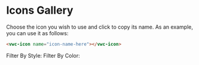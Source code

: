 # Icons Gallery

Choose the icon you wish to use and click to copy its name. 
As an example, you can use it as follows:

```html
<vwc-icon name="icon-name-here"></vwc-icon>
```

<link rel="stylesheet" href="../../assets/styles/icons-gallery.css">

<div class="div-wrapper">
    <vwc-text-field id="iconsTextField" icon="search-line" label="Search Icons" oninput="onClickFilter()"></vwc-text-field>
    <div class="tag-wrapper">
      <vwc-tag-group class="tag-group" onclick="onClickFilter()">
        Filter By Style:
        <vwc-tag id="solidTag" label="Solid" selectable></vwc-tag>
        <vwc-tag id="linearTag" label="Linear" selectable></vwc-tag>
      </vwc-tag-group>
      <vwc-tag-group class="tag-group" onclick="onClickFilter()">
        Filter By Color:
        <vwc-tag id="singleTag" label="Single Color" selectable></vwc-tag>
        <vwc-tag id="multiTag" label="Multi Color" selectable></vwc-tag>
      </vwc-tag-group> 
    </div>
    <vwc-layout id="iconsLayout" gutters="small">
    </vwc-layout>
    <div class="button-wrapper">
      <vwc-button id="showMoreButton" label="Show More" appearance='filled' onclick="showMore()"></vwc-button>
    </div>
    <vwc-alert id="copyAlert" text="Icon name copied to clipboard" connotation="success" timeoutms="2000"></vwc-alert>
</div>

<script src="../../assets/scripts/icons-gallery.js" async></script>